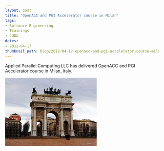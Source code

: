 ```yaml
---
layout: post
title: "OpenACC and PGI Accelerator course in Milan"
tags:
- Software Engineering
- Trainings
- CUDA
dates:
- 2012-04-17
thumbnail_path: blog/2012-04-17-openacc-and-pgi-accelerator-course-milan-italy/client_logo.jpg
---
```


Applied Parallel Computing LLC has delivered OpenACC and PGI Accelerator course in Milan, Italy.

![alt text](\assets\img\blog\2012-04-17-openacc-and-pgi-accelerator-course-milan-italy\client_logo.jpg "Logo Title Text 1")

